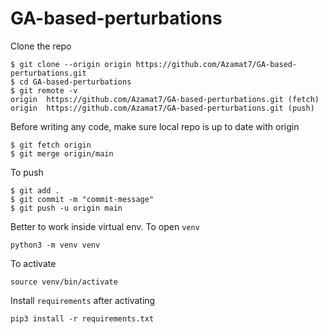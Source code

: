 # GA-based-perturbations

Clone the repo
```
$ git clone --origin origin https://github.com/Azamat7/GA-based-perturbations.git
$ cd GA-based-perturbations
$ git remote -v
origin  https://github.com/Azamat7/GA-based-perturbations.git (fetch)
origin  https://github.com/Azamat7/GA-based-perturbations.git (push)
```

Before writing any code, make sure local repo is up to date with origin
```
$ git fetch origin
$ git merge origin/main
```

To push
```
$ git add .
$ git commit -m "commit-message"
$ git push -u origin main
```

Better to work inside virtual env. To open `venv`
```
python3 -m venv venv
```

To activate
```
source venv/bin/activate
```

Install `requirements` after activating
```
pip3 install -r requirements.txt
```